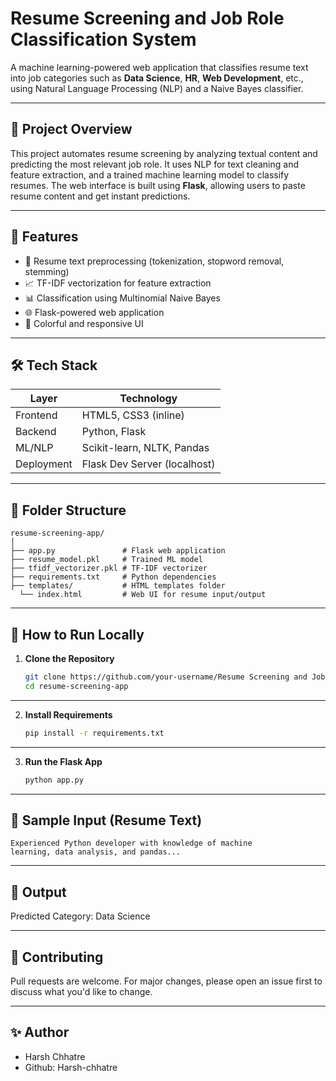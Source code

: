 # Resume Screening and Job Role Classification System

A machine learning-powered web application that classifies resume text into job categories such as **Data Science**, **HR**, **Web Development**, etc., using Natural Language Processing (NLP) and a Naive Bayes classifier.

---

## 📌 Project Overview

This project automates resume screening by analyzing textual content and predicting the most relevant job role. It uses NLP for text cleaning and feature extraction, and a trained machine learning model to classify resumes. The web interface is built using **Flask**, allowing users to paste resume content and get instant predictions.

---

## 🚀 Features

- 🧹 Resume text preprocessing (tokenization, stopword removal, stemming)
- 📈 TF-IDF vectorization for feature extraction
- 📊 Classification using Multinomial Naive Bayes
- 🌐 Flask-powered web application
- 🎨 Colorful and responsive UI

---

## 🛠️ Tech Stack

| Layer       | Technology             |
|-------------|------------------------|
| Frontend    | HTML5, CSS3 (inline)   |
| Backend     | Python, Flask          |
| ML/NLP      | Scikit-learn, NLTK, Pandas |
| Deployment  | Flask Dev Server (localhost) |

---

## 📂 Folder Structure
```
resume-screening-app/
│
├── app.py               # Flask web application
├── resume_model.pkl     # Trained ML model
├── tfidf_vectorizer.pkl # TF-IDF vectorizer
├── requirements.txt     # Python dependencies
├── templates/           # HTML templates folder
  └── index.html         # Web UI for resume input/output
```
---

## 🧪 How to Run Locally

1. **Clone the Repository**
   ```bash
   git clone https://github.com/your-username/Resume Screening and Job Role Classification System.git
   cd resume-screening-app

---

2. **Install Requirements**
   ```bash
   pip install -r requirements.txt

---

3. **Run the Flask App**
   ```bash
   python app.py

---

## 📝 Sample Input (Resume Text)
```
Experienced Python developer with knowledge of machine
learning, data analysis, and pandas...
```
---

## 🎯 Output
Predicted Category: Data Science

---

## 🤝 Contributing
Pull requests are welcome. For major changes, please open an issue first to discuss what you'd like to change.

---

## ✨ Author

- Harsh Chhatre
- Github: Harsh-chhatre
